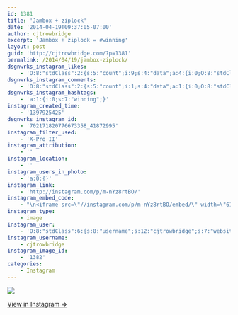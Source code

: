 ```yaml
---
id: 1381
title: 'Jambox + ziplock'
date: '2014-04-19T09:37:05-07:00'
author: cjtrowbridge
excerpt: 'Jambox + ziplock = #winning'
layout: post
guid: 'http://cjtrowbridge.com/?p=1381'
permalink: /2014/04/19/jambox-ziplock/
dsgnwrks_instagram_likes:
    - 'O:8:"stdClass":2:{s:5:"count";i:9;s:4:"data";a:4:{i:0;O:8:"stdClass":4:{s:8:"username";s:9:"surfb0rt_";s:15:"profile_picture";s:84:"https://instagramimages-a.akamaihd.net/profiles/profile_31057378_75sq_1387787541.jpg";s:2:"id";s:8:"31057378";s:9:"full_name";s:16:"Dāniel Cariveau";}i:1;O:8:"stdClass":4:{s:8:"username";s:7:"sematic";s:15:"profile_picture";s:108:"https://igcdn-photos-f-a.akamaihd.net/hphotos-ak-xpa1/t51.2885-19/10684249_1544774155741845_1853410192_a.jpg";s:2:"id";s:8:"16203052";s:9:"full_name";s:7:"sematic";}i:2;O:8:"stdClass":4:{s:8:"username";s:9:"nazghoul_";s:15:"profile_picture";s:105:"https://igcdn-photos-d-a.akamaihd.net/hphotos-ak-frc/t51.2885-19/10543542_838637796174611_151210582_a.jpg";s:2:"id";s:8:"19523293";s:9:"full_name";s:12:"Jake Cabrera";}i:3;O:8:"stdClass":4:{s:8:"username";s:8:"dizzleme";s:15:"profile_picture";s:84:"https://instagramimages-a.akamaihd.net/profiles/profile_12340414_75sq_1358478611.jpg";s:2:"id";s:8:"12340414";s:9:"full_name";s:4:"Tony";}}}'
dsgnwrks_instagram_comments:
    - 'O:8:"stdClass":2:{s:5:"count";i:1;s:4:"data";a:1:{i:0;O:8:"stdClass":4:{s:12:"created_time";s:10:"1397925726";s:4:"text";s:24:"Girl put your record on!";s:4:"from";O:8:"stdClass":4:{s:8:"username";s:12:"steg_osaurus";s:15:"profile_picture";s:107:"https://igcdn-photos-e-a.akamaihd.net/hphotos-ak-xaf1/t51.2885-19/10948698_1546257395623908_861101716_a.jpg";s:2:"id";s:8:"35090129";s:9:"full_name";s:17:"Salvador Guerrero";}s:2:"id";s:18:"702174346443936316";}}}'
dsgnwrks_instagram_hashtags:
    - 'a:1:{i:0;s:7:"winning";}'
instagram_created_time:
    - '1397925425'
dsgnwrks_instagram_id:
    - '702171820776673358_41872995'
instagram_filter_used:
    - 'X-Pro II'
instagram_attribution:
    - ''
instagram_location:
    - ''
instagram_users_in_photo:
    - 'a:0:{}'
instagram_link:
    - 'http://instagram.com/p/m-nYz8rtBO/'
instagram_embed_code:
    - "\n<iframe src=\"//instagram.com/p/m-nYz8rtBO/embed/\" width=\"612\" height=\"710\" frameborder=\"0\" scrolling=\"no\" allowtransparency=\"true\"></iframe>\n"
instagram_type:
    - image
instagram_user:
    - 'O:8:"stdClass":6:{s:8:"username";s:12:"cjtrowbridge";s:7:"website";s:0:"";s:15:"profile_picture";s:103:"https://igcdn-photos-f-a.akamaihd.net/hphotos-ak-xpa1/t51.2885-19/925559_452430704897917_67836701_a.jpg";s:9:"full_name";s:13:"CJ Trowbridge";s:3:"bio";s:0:"";s:2:"id";s:8:"41872995";}'
instagram_username:
    - cjtrowbridge
instagram_image_id:
    - '1382'
categories:
    - Instagram
---
```


[![](http://blog.cjtrowbridge.com/wp-content/uploads/2014/04/1515172_657267987678417_97367302_n.jpg)](http://instagram.com/p/m-nYz8rtBO/)

[View in Instagram ⇒](http://instagram.com/p/m-nYz8rtBO/)